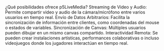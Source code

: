 ¿Qué posibilidades ofrece p5LiveMedia?
Streaming de Video y Audio: Permite compartir video y audio de la cámara/micrófono entre varios usuarios en tiempo real.
Envío de Datos Arbitrarios: Facilita la sincronización de información entre clientes, como coordenadas del mouse o estados de variables.
Sincronización de Canvas: Múltiples usuarios pueden dibujar en un mismo canvas compartido.
Interactividad Remota: Se pueden crear instalaciones artísticas, performances colaborativas o incluso videojuegos donde los jugadores interactúan en tiempo real.

